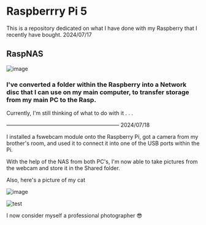 # Raspberrry Pi 5

This is a repository dedicated on what I have done with my Raspberry that I recently have bought. 2024/07/17

## RaspNAS

![image](https://github.com/user-attachments/assets/232eac97-c147-42b6-bbc3-1a4684436694)

### I've converted a folder within the Raspberry into a Network disc that I can use on my main computer, to transfer storage from my main PC to the Rasp.

Currently, I'm still thinking of what to do with it . . .

————————————————————— 2024/07/18

I installed a fswebcam module onto the Raspberry Pi, got a camera from my brother's room, and used it to connect it into one of the USB ports within the Pi. 

With the help of the NAS from both PC's, I'm now able to take pictures from the webcam and store it in the Shared folder.

Also, here's a picture of my cat

![image](https://github.com/user-attachments/assets/199b460b-62b0-4fbc-8410-3e8d84a62f62)

![test](https://github.com/user-attachments/assets/3f4ab9f0-eb2c-4ee8-af61-7867057818c2)

I now consider myself a professional photographer 😎
